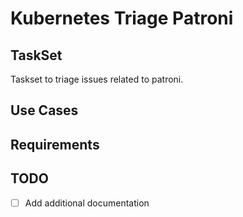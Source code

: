# Kubernetes Triage Patroni

## TaskSet
Taskset to triage issues related to patroni.

## Use Cases

## Requirements

## TODO
- [ ] Add additional documentation